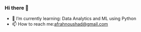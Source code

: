 ### Hi there 👋


- 🌱 I’m currently learning: Data Analytics and ML using Python
- 📫 How to reach me:afrahnoushad@gmail.com


